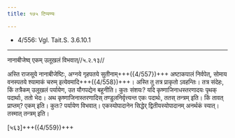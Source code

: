 ```yaml
---
title: १७५ टिप्पण्यः

---
```

- 4/556: Vgl. Tait.S. 3.6.10.1

____________________________________________


नानाबीजेष्व् एकम् उलूखलं विभवात्//५.२.१३//

अस्ति राजसूये नानाबीजेष्टिः, अग्नये गृहपतये सुतीनाम्+++({4/557})+++ अष्टाकपालं निर्वपेत्, सोमाय वनस्पतये श्यामाकं चरुम् इत्येवमादि+++({4/558})+++। अस्ति तु तत्र प्राकृतो ऽवहन्तिः। तत्र संदेहः, किं तत्रैकम् उलूखलं पर्यायेण, उत यौगपद्येन बहूनीति। कुतः संशयः? यदि कृष्णाजिनाधस्तरणादयः पृथक् पदार्थाः, ततो भेदः। अथ कृष्णाजिनास्तरणादिस् तण्डुलनिर्वृत्त्यन्त एकः पदार्थः, ततस् तन्त्रम् इति। किं तावत् प्राप्तम्? एकम् इति। कुतः? पर्यायेण विभवात्। एकस्योपादानेन सिद्धेर् द्वितीयस्योपादानम् अनर्थकं स्यात्। तस्मात् तन्त्रम् इति।

[५६३]+++({4/559})+++
